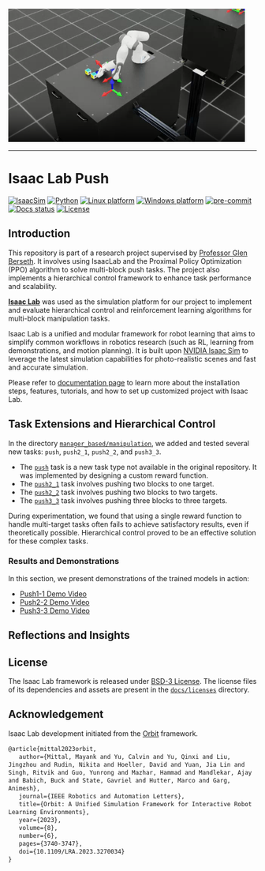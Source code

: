 ![Isaac Lab](docs/source/_static/isaaclab-push.png)

---

# Isaac Lab Push

[![IsaacSim](https://img.shields.io/badge/IsaacSim-4.0-silver.svg)](https://docs.omniverse.nvidia.com/isaacsim/latest/overview.html)
[![Python](https://img.shields.io/badge/python-3.10-blue.svg)](https://docs.python.org/3/whatsnew/3.10.html)
[![Linux platform](https://img.shields.io/badge/platform-linux--64-orange.svg)](https://releases.ubuntu.com/20.04/)
[![Windows platform](https://img.shields.io/badge/platform-windows--64-orange.svg)](https://www.microsoft.com/en-us/)
[![pre-commit](https://img.shields.io/badge/pre--commit-enabled-brightgreen?logo=pre-commit&logoColor=white)](https://pre-commit.com/)
[![Docs status](https://img.shields.io/badge/docs-passing-brightgreen.svg)](https://isaac-sim.github.io/IsaacLab)
[![License](https://img.shields.io/badge/license-BSD--3-yellow.svg)](https://opensource.org/licenses/BSD-3-Clause)

## Introduction

This repository is part of a research project supervised by [Professor Glen Berseth](https://neo-x.github.io/). It involves using IsaacLab and the Proximal Policy Optimization (PPO) algorithm to solve multi-block push tasks. The project also implements a hierarchical control framework to enhance task performance and scalability.

[**Isaac Lab**](https://github.com/isaac-sim/IsaacLab) was used as the simulation platform for our project to implement and evaluate hierarchical control and reinforcement learning algorithms for multi-block manipulation tasks.

Isaac Lab is a unified and modular framework for robot learning that aims to simplify common workflows
in robotics research (such as RL, learning from demonstrations, and motion planning). It is built upon
[NVIDIA Isaac Sim](https://docs.omniverse.nvidia.com/isaacsim/latest/overview.html) to leverage the latest
simulation capabilities for photo-realistic scenes and fast and accurate simulation.

Please refer to [documentation page](https://isaac-sim.github.io/IsaacLab) to learn more about the
installation steps, features, tutorials, and how to set up customized project with Isaac Lab.

## Task Extensions and Hierarchical Control

In the directory [`manager_based/manipulation`](https://github.com/Yannyehao/Isaac-Lab-Push/tree/main/source/extensions/omni.isaac.lab_tasks/omni/isaac/lab_tasks/manager_based/manipulation), we added and tested several new tasks: `push`, `push2_1`, `push2_2`, and `push3_3`.

- The [`push`](https://github.com/Yannyehao/Isaac-Lab-Push/tree/main/source/extensions/omni.isaac.lab_tasks/omni/isaac/lab_tasks/manager_based/manipulation/push) task is a new task type not available in the original repository. It was implemented by designing a custom reward function.  
- The [`push2_1`](https://github.com/Yannyehao/Isaac-Lab-Push/tree/main/source/extensions/omni.isaac.lab_tasks/omni/isaac/lab_tasks/manager_based/manipulation/push2_1) task involves pushing two blocks to one target.  
- The [`push2_2`](https://github.com/Yannyehao/Isaac-Lab-Push/tree/main/source/extensions/omni.isaac.lab_tasks/omni/isaac/lab_tasks/manager_based/manipulation/push2_2) task involves pushing two blocks to two targets.  
- The [`push3_3`](https://github.com/Yannyehao/Isaac-Lab-Push/tree/main/source/extensions/omni.isaac.lab_tasks/omni/isaac/lab_tasks/manager_based/manipulation/push3_3) task involves pushing three blocks to three targets.  

During experimentation, we found that using a single reward function to handle multi-target tasks often fails to achieve satisfactory results, even if theoretically possible. Hierarchical control proved to be an effective solution for these complex tasks.



### Results and Demonstrations

In this section, we present demonstrations of the trained models in action:

- [Push1-1 Demo Video](https://drive.google.com/file/d/1moajrE3K5YBhADNsS6NsvglQM0956MUr/view?usp=drive_link)
- [Push2-2 Demo Video](https://drive.google.com/file/d/1Qe17VZAEfXbi7h0lbjlE2ZKxm4TLRY3Y/view?usp=drive_link)
- [Push3-3 Demo Video](https://drive.google.com/file/d/1To_WHdxHNC5GRiN6GSEWNWjuZHS-lyX9/view?usp=drive_link)



## Reflections and Insights

## License

The Isaac Lab framework is released under [BSD-3 License](LICENSE). The license files of its dependencies and assets are present in the [`docs/licenses`](docs/licenses) directory.

## Acknowledgement

Isaac Lab development initiated from the [Orbit](https://isaac-orbit.github.io/) framework. 

```
@article{mittal2023orbit,
   author={Mittal, Mayank and Yu, Calvin and Yu, Qinxi and Liu, Jingzhou and Rudin, Nikita and Hoeller, David and Yuan, Jia Lin and Singh, Ritvik and Guo, Yunrong and Mazhar, Hammad and Mandlekar, Ajay and Babich, Buck and State, Gavriel and Hutter, Marco and Garg, Animesh},
   journal={IEEE Robotics and Automation Letters},
   title={Orbit: A Unified Simulation Framework for Interactive Robot Learning Environments},
   year={2023},
   volume={8},
   number={6},
   pages={3740-3747},
   doi={10.1109/LRA.2023.3270034}
}
```
